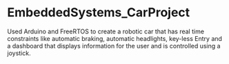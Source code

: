 # EmbeddedSystems_CarProject
Used Arduino and FreeRTOS to create a robotic car that has real time constraints like automatic braking, automatic headlights, key-less Entry and a dashboard that displays information for the user and is controlled using a joystick.
